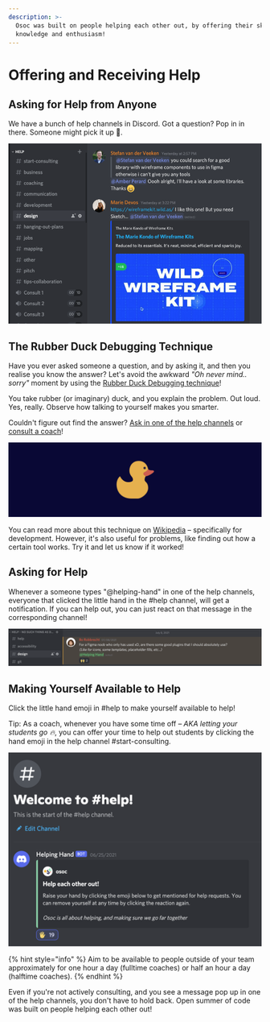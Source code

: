 ```yaml
---
description: >-
  Osoc was built on people helping each other out, by offering their skills,
  knowledge and enthusiasm!
---
```


# Offering and Receiving Help

## Asking for Help from Anyone

We have a bunch of help channels in Discord. Got a question? Pop in in there. Someone might pick it up 👀.&#x20;

![](<../../.gitbook/assets/Screenshot 2020-07-10 at 17.24.57.png>)

## The Rubber Duck Debugging Technique

Have you ever asked someone a question, and by asking it, and then you realise you know the answer? Let's avoid the awkward _"Oh never mind.. sorry"_ moment by using the [Rubber Duck Debugging technique](https://en.wikipedia.org/wiki/Rubber\_duck\_debugging)!

You take rubber (or imaginary) duck, and you explain the problem. Out loud. Yes, really. Observe how talking to yourself makes you smarter.

Couldn't figure out find the answer? [Ask in one of the help channels](remote-helping.md#asking-for-help-from-anyone) or [consult a coach](remote-helping.md#asking-for-help-from-coaches)!

![A duck](<../../.gitbook/assets/Screenshot 2020-07-10 at 17.39.04.png>)

You can read more about this technique on [Wikipedia](https://en.wikipedia.org/wiki/Rubber\_duck\_debugging) – specifically for development. However, it's also useful for problems, like finding out how a certain tool works. Try it and let us know if it worked!

## Asking for Help

Whenever a someone types "@helping-hand" in one of the help channels, everyone that clicked the little hand in the #help channel, will get a notification. If you can help out, you can just react on that message in the corresponding channel!

![](<../../.gitbook/assets/Screenshot 2021-07-11 at 08.30.11.png>)

## Making Yourself Available to Help

Click the little hand emoji in #help to make yourself available to help!

Tip: As a coach, whenever you have some time off _– AKA letting your students go 🔥_, you can offer your time to help out students by clicking the hand emoji in the help channel #start-consulting.

![#help channel](<../../.gitbook/assets/Screenshot 2021-07-11 at 08.27.29.png>)

{% hint style="info" %}
Aim to be available to people outside of your team approximately for one hour a day (fulltime coaches) or half an hour a day (halftime coaches).
{% endhint %}

Even if you're not actively consulting, and you see a message pop up in one of the help channels, you don't have to hold back. Open summer of code was built on people helping each other out!
